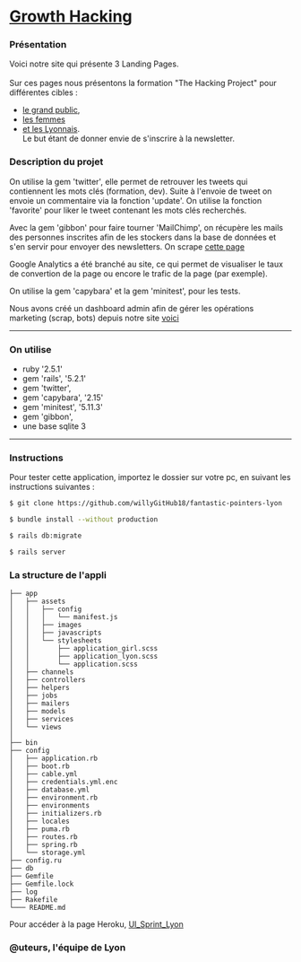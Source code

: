 # [Growth Hacking](https://fantastic-pointers.herokuapp.com/)

### Présentation

Voici notre site qui présente 3 Landing Pages.<br/>  
Sur ces pages nous présentons la formation "The Hacking Project" pour différentes cibles :
- [le grand public](https://fantastic-pointers.herokuapp.com/),
- [les femmes](https://fantastic-pointers.herokuapp.com/?role=girl)
- [et les Lyonnais](https://fantastic-pointers.herokuapp.com/?role=lyon).<br/>
Le but étant de donner envie de s'inscrire à la newsletter.

### Description du projet

On utilise la gem 'twitter', elle permet de retrouver les tweets qui contiennent les mots clés (formation, dev). Suite à l'envoie de tweet on envoie un commentaire via la fonction 'update'.
On utilise la fonction 'favorite' pour liker le tweet contenant les mots clés recherchés.<br/>

Avec la gem 'gibbon' pour faire tourner 'MailChimp', on récupère les mails des personnes inscrites afin de les stockers dans la base de données et s'en servir pour envoyer des newsletters.
On scrape [cette page](http://www.cci.fr/web/organisation-du-reseau/sites-internet-et-courriels-des-c-r-ci)

Google Analytics a été branché au site, ce qui permet de visualiser le taux de convertion de la page ou encore le trafic de la page (par exemple).

On utilise la gem 'capybara' et la gem 'minitest', pour les tests.

Nous avons créé un dashboard admin afin de gérer les opérations marketing (scrap, bots) depuis notre site [voici](https://fantastic-pointers.herokuapp.com/admin)

------------------------------
### On utilise

* ruby '2.5.1'
* gem 'rails', '5.2.1'
* gem 'twitter',
* gem 'capybara', '2.15'
* gem 'minitest', '5.11.3'
* gem 'gibbon',
* une base sqlite 3


------------------------------
### Instructions

Pour tester cette application, importez le dossier sur votre pc, en suivant les instructions suivantes :


```sh
$ git clone https://github.com/willyGitHub18/fantastic-pointers-lyon

$ bundle install --without production

$ rails db:migrate

$ rails server
```
### La structure de l'appli

```
├── app
│   ├── assets
│   │   ├── config
│   │   │   └── manifest.js
│   │   ├── images
│   │   ├── javascripts
│   │   └── stylesheets
│   │       ├── application_girl.scss
│   │       ├── application_lyon.scss
│   │       └── application.scss
│   ├── channels
│   ├── controllers
│   ├── helpers
│   ├── jobs
│   ├── mailers
│   ├── models
│   ├── services
│   └── views
│
├── bin
├── config
│   ├── application.rb
│   ├── boot.rb
│   ├── cable.yml
│   ├── credentials.yml.enc
│   ├── database.yml
│   ├── environment.rb
│   ├── environments
│   ├── initializers.rb
│   ├── locales
│   ├── puma.rb
│   ├── routes.rb
│   ├── spring.rb
│   └── storage.yml
├── config.ru
├── db
├── Gemfile
├── Gemfile.lock
├── log
├── Rakefile
└─── README.md
```



Pour accéder à la page Heroku, [UI_Sprint_Lyon](https://fantastic-pointers.herokuapp.com/)


### @uteurs, l'équipe de Lyon
